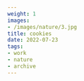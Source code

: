 ```yaml
---
weight: 1
images:
- /images/nature/3.jpg
title: cookies
date: 2022-07-23
tags:
- work
- nature
- archive
---
```

